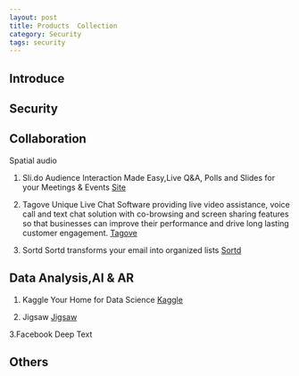 ```yaml
---
layout: post
title: Products  Collection
category: Security
tags: security
---
```



## Introduce

## Security

## Collaboration
   Spatial audio

1. Sli.do
     Audience Interaction Made Easy,Live Q&A, Polls and Slides for your Meetings & Events
     [Site](https://www.sli.do/)
2. Tagove
   Unique Live Chat Software providing live video assistance, voice call and text chat solution with co-browsing and screen sharing features so that businesses can improve their performance and drive long lasting customer engagement.
   [Tagove](https://www.tagove.com/)

3. Sortd
   Sortd transforms your email into organized lists
   [Sortd](http://www.sortd.com/)

## Data Analysis,AI & AR

1. Kaggle
   Your Home for Data Science
  [Kaggle](https://www.kaggle.com/)

2. Jigsaw
  [Jigsaw](https://jigsaw.google.com/)

3.Facebook Deep Text

## Others
